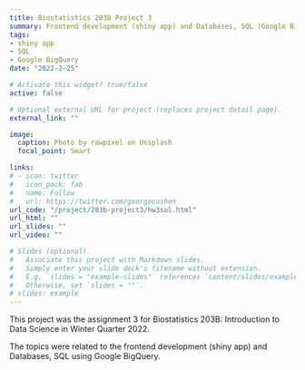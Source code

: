 ```yaml
---
title: Biostatistics 203B Project 3
summary: Frontend development (shiny app) and Databases, SQL (Google BigQuery)
tags:
- shiny app
- SQL
- Google BigQuery
date: "2022-2-25"

# Activate this widget? true/false
active: false

# Optional external URL for project (replaces project detail page).
external_link: ""

image:
  caption: Photo by rawpixel on Unsplash
  focal_point: Smart

links:
# - icon: twitter
#   icon_pack: fab
#   name: Follow
#   url: https://twitter.com/georgecushen
url_code: "/project/203b-project3/hw3sol.html"
url_html: ""
url_slides: ""
url_video: ""

# Slides (optional).
#   Associate this project with Markdown slides.
#   Simply enter your slide deck's filename without extension.
#   E.g. `slides = "example-slides"` references `content/slides/example-slides.md`.
#   Otherwise, set `slides = ""`.
# slides: example
---
```

This project was the assignment 3 for Biostatistics 203B: Introduction to Data Science in Winter Quarter 2022.

The topics were related to the frontend development (shiny app) and Databases, SQL  using Google BigQuery.
